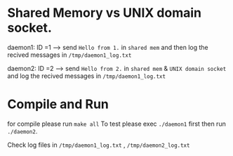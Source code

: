 # Shared Memory vs UNIX domain socket.
daemon1: ID =1 --> send `Hello from 1.` in `shared mem` and then log the recived messages in `/tmp/daemon1_log.txt`

daemon2: ID =2 --> send `Hello from 2.` in `shared mem` & `UNIX domain socket` and log the recived messages in `/tmp/daemon1_log.txt`

# Compile and Run
for compile please run `make all`
To test please exec `./daemon1` first then run `./daemon2`.

Check log files in `/tmp/daemon1_log.txt` , `/tmp/daemon2_log.txt`
